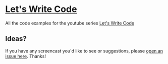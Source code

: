 # [Let's Write Code](https://github.com/shama/letswritecode)

All the code examples for the youtube series
[Let's Write Code](https://www.youtube.com/user/kylerobinsonyoung)

## Ideas?
If you have any screencast you'd like to see or suggestions, please
[open an issue here](https://github.com/shama/letswritecode/issues). Thanks!
